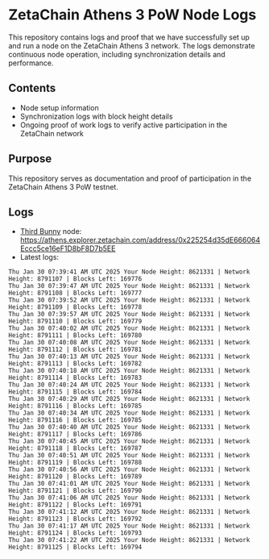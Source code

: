 # ZetaChain Athens 3 PoW Node Logs
This repository contains logs and proof that we have successfully set up and run a node on the ZetaChain Athens 3 network. The logs demonstrate continuous node operation, including synchronization details and performance.

## Contents
- Node setup information
- Synchronization logs with block height details
- Ongoing proof of work logs to verify active participation in the ZetaChain network

## Purpose
This repository serves as documentation and proof of participation in the ZetaChain Athens 3 PoW testnet.

## Logs

- [Third Bunny](https://thirdbunny.xyz/) node: https://athens.explorer.zetachain.com/address/0x225254d35dE666064Eccc5ce16eF1D8bF8D7b5EE
- Latest logs:
```
Thu Jan 30 07:39:41 AM UTC 2025 Your Node Height: 8621331 | Network Height: 8791107 | Blocks Left: 169776
Thu Jan 30 07:39:47 AM UTC 2025 Your Node Height: 8621331 | Network Height: 8791108 | Blocks Left: 169777
Thu Jan 30 07:39:52 AM UTC 2025 Your Node Height: 8621331 | Network Height: 8791109 | Blocks Left: 169778
Thu Jan 30 07:39:57 AM UTC 2025 Your Node Height: 8621331 | Network Height: 8791110 | Blocks Left: 169779
Thu Jan 30 07:40:02 AM UTC 2025 Your Node Height: 8621331 | Network Height: 8791111 | Blocks Left: 169780
Thu Jan 30 07:40:08 AM UTC 2025 Your Node Height: 8621331 | Network Height: 8791112 | Blocks Left: 169781
Thu Jan 30 07:40:13 AM UTC 2025 Your Node Height: 8621331 | Network Height: 8791113 | Blocks Left: 169782
Thu Jan 30 07:40:18 AM UTC 2025 Your Node Height: 8621331 | Network Height: 8791114 | Blocks Left: 169783
Thu Jan 30 07:40:24 AM UTC 2025 Your Node Height: 8621331 | Network Height: 8791115 | Blocks Left: 169784
Thu Jan 30 07:40:29 AM UTC 2025 Your Node Height: 8621331 | Network Height: 8791116 | Blocks Left: 169785
Thu Jan 30 07:40:34 AM UTC 2025 Your Node Height: 8621331 | Network Height: 8791116 | Blocks Left: 169785
Thu Jan 30 07:40:40 AM UTC 2025 Your Node Height: 8621331 | Network Height: 8791117 | Blocks Left: 169786
Thu Jan 30 07:40:45 AM UTC 2025 Your Node Height: 8621331 | Network Height: 8791118 | Blocks Left: 169787
Thu Jan 30 07:40:51 AM UTC 2025 Your Node Height: 8621331 | Network Height: 8791119 | Blocks Left: 169788
Thu Jan 30 07:40:56 AM UTC 2025 Your Node Height: 8621331 | Network Height: 8791120 | Blocks Left: 169789
Thu Jan 30 07:41:01 AM UTC 2025 Your Node Height: 8621331 | Network Height: 8791121 | Blocks Left: 169790
Thu Jan 30 07:41:06 AM UTC 2025 Your Node Height: 8621331 | Network Height: 8791122 | Blocks Left: 169791
Thu Jan 30 07:41:12 AM UTC 2025 Your Node Height: 8621331 | Network Height: 8791123 | Blocks Left: 169792
Thu Jan 30 07:41:17 AM UTC 2025 Your Node Height: 8621331 | Network Height: 8791124 | Blocks Left: 169793
Thu Jan 30 07:41:22 AM UTC 2025 Your Node Height: 8621331 | Network Height: 8791125 | Blocks Left: 169794
```

